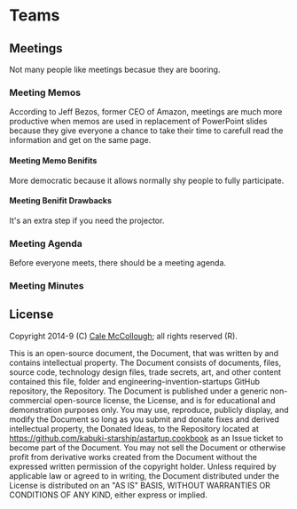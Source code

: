 # Teams

## Meetings

Not many people like meetings becasue they are booring.

### Meeting Memos

According to Jeff Bezos, former CEO of Amazon, meetings are much more productive when memos are used in replacement of PowerPoint slides because they give everyone a chance to take their time to carefull read the information and get on the same page. 

#### Meeting Memo Benifits

More democratic because it allows normally shy people to fully participate.

#### Meeting Benifit Drawbacks

It's an extra step if you need the projector.

### Meeting Agenda
Before everyone meets, there should be a meeting agenda.

### Meeting Minutes

## License

Copyright 2014-9 (C) [Cale McCollough](https://calemccollough.github.io); all rights reserved (R).

This is an open-source document, the Document, that was written by and contains intellectual property. The Document consists of documents, files, source code, technology design files, trade secrets, art, and other content contained this file, folder and engineering-invention-startups GitHub repository, the Repository. The Document is published under a generic non-commercial open-source license, the License, and is for educational and demonstration purposes only. You may use, reproduce, publicly display, and modify the Document so long as you submit and donate fixes and derived intellectual property, the Donated Ideas, to the Repository located at <https://github.com/kabuki-starship/astartup.cookbook> as an Issue ticket to become part of the Document. You may not sell the Document or otherwise profit from derivative works created from the Document without the expressed written permission of the copyright holder. Unless required by applicable law or agreed to in writing, the Document distributed under the License is distributed on an "AS IS" BASIS, WITHOUT WARRANTIES OR CONDITIONS OF ANY KIND, either express or implied.
